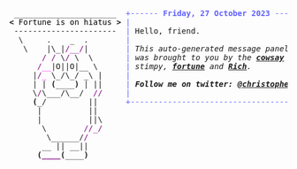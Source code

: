 <pre style="font-family:Menlo,'DejaVu Sans Mono',consolas,'Courier New',monospace"> ______________________  <span style="color: #5f5fff; text-decoration-color: #5f5fff">+------ </span><span style="color: #5f5fff; text-decoration-color: #5f5fff; font-weight: bold">Friday, 27 October 2023</span><span style="color: #5f5fff; text-decoration-color: #5f5fff"> -------+</span> <a href="https://www.informatik.uni-leipzig.de/~akiki/">Christopher Akiki</a>                
<span style="font-weight: bold">&lt;</span><span style="color: #000000; text-decoration-color: #000000"> Fortune is on hiatus </span><span style="font-weight: bold">&gt;</span> <span style="color: #5f5fff; text-decoration-color: #5f5fff">|</span>                                      <span style="color: #5f5fff; text-decoration-color: #5f5fff">|</span> ┣━━ Interests                    
 ----------------------  <span style="color: #5f5fff; text-decoration-color: #5f5fff">|</span> Hello, friend.                       <span style="color: #5f5fff; text-decoration-color: #5f5fff">|</span> ┃   ┣━━ My cat                   
  \     .    _  .        <span style="color: #5f5fff; text-decoration-color: #5f5fff">|</span>                                      <span style="color: #5f5fff; text-decoration-color: #5f5fff">|</span> ┃   ┣━━ Representation Learning  
   \    |\_|<span style="color: #800080; text-decoration-color: #800080">/__/</span>|        <span style="color: #5f5fff; text-decoration-color: #5f5fff">|</span> <span style="font-style: italic">This auto-generated message panel </span>   <span style="color: #5f5fff; text-decoration-color: #5f5fff">|</span> ┃   ┣━━ Language Generation      
       <span style="color: #800080; text-decoration-color: #800080">/</span> <span style="color: #800080; text-decoration-color: #800080">/</span> \<span style="color: #800080; text-decoration-color: #800080">/</span> \  \       <span style="color: #5f5fff; text-decoration-color: #5f5fff">|</span> <span style="font-style: italic">was brought to you by the </span><span style="font-weight: bold; font-style: italic"><a href="https://en.wikipedia.org/wiki/Cowsay">cowsay</a></span><span style="font-style: italic"> </span>    <span style="color: #5f5fff; text-decoration-color: #5f5fff">|</span> ┃   ┣━━ Text Mining              
      <span style="color: #800080; text-decoration-color: #800080">/</span><span style="color: #ff00ff; text-decoration-color: #ff00ff">__</span>|O||O|__ \      <span style="color: #5f5fff; text-decoration-color: #5f5fff">|</span> <span style="font-style: italic">stimpy, </span><span style="font-weight: bold; font-style: italic"><a href="https://en.wikipedia.org/wiki/Fortune_(Unix)">fortune</a></span><span style="font-style: italic"> and </span><span style="font-weight: bold; font-style: italic"><a href="https://github.com/willmcgugan/rich">Rich</a></span><span style="font-style: italic">. </span>           <span style="color: #5f5fff; text-decoration-color: #5f5fff">|</span> ┃   ┣━━ Dataset Creation         
     |<span style="color: #800080; text-decoration-color: #800080">/</span><span style="color: #ff00ff; text-decoration-color: #ff00ff">_</span> \_/\_/ _\ |     <span style="color: #5f5fff; text-decoration-color: #5f5fff">|</span>                                      <span style="color: #5f5fff; text-decoration-color: #5f5fff">|</span> ┃   ┗━━ TODO                     
     | | <span style="font-weight: bold">(</span>____<span style="font-weight: bold">)</span> | ||     <span style="color: #5f5fff; text-decoration-color: #5f5fff">|</span> <span style="font-weight: bold; font-style: italic">Follow me on twitter: </span><span style="font-weight: bold; font-style: italic"><a href="https://twitter.com/christopher">@christopher</a></span>   <span style="color: #5f5fff; text-decoration-color: #5f5fff">|</span> ┣━━ Past Lives                   
     \<span style="color: #800080; text-decoration-color: #800080">/</span>\___/\__/  <span style="color: #800080; text-decoration-color: #800080">//</span>     <span style="color: #5f5fff; text-decoration-color: #5f5fff">|</span>                                      <span style="color: #5f5fff; text-decoration-color: #5f5fff">|</span> ┃   ┣━━ Sociocultural antropology
     <span style="font-weight: bold">(</span>_/         ||      <span style="color: #5f5fff; text-decoration-color: #5f5fff">+--------------------------------------+</span> ┃   ┗━━ Network Engineering      
      |          ||                                               ┣━━ Current Location             
      |          ||\                                              ┃   ┗━━ Leipzig, Germany         
       \        <span style="color: #800080; text-decoration-color: #800080">//_/</span>                                              ┗━━ Previous Locations           
        \______/<span style="color: #800080; text-decoration-color: #800080">/</span>                                                     ┣━━ Durham, England          
       __ || __||                                                     ┗━━ Zouk Mikael, Lebanon     
      <span style="font-weight: bold">(</span><span style="color: #800080; text-decoration-color: #800080; font-weight: bold">____</span><span style="font-weight: bold">(</span>____<span style="font-weight: bold">)</span>                                                                                  
                                                                                                   
</pre>
